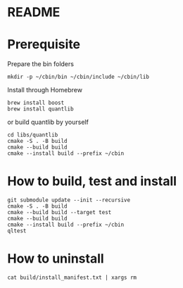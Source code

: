 README
====

# Prerequisite

Prepare the bin folders

```
mkdir -p ~/cbin/bin ~/cbin/include ~/cbin/lib
```

Install through Homebrew
```
brew install boost
brew install quantlib
```
or build quantlib by yourself
```
cd libs/quantlib
cmake -S . -B build
cmake --build build
cmake --install build --prefix ~/cbin
```

# How to build, test and install

```
git submodule update --init --recursive
cmake -S . -B build
cmake --build build --target test
cmake --build build
cmake --install build --prefix ~/cbin
qltest
```

# How to uninstall

```
cat build/install_manifest.txt | xargs rm
```